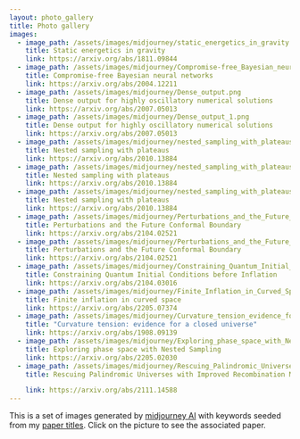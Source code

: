 ```yaml
---
layout: photo_gallery
title: Photo gallery
images:
  - image_path: /assets/images/midjourney/static_energetics_in_gravity.png
    title: Static energetics in gravity
    link: https://arxiv.org/abs/1811.09844
  - image_path: /assets/images/midjourney/Compromise-free_Bayesian_neural_networks.png
    title: Compromise-free Bayesian neural networks
    link: https://arxiv.org/abs/2004.12211
  - image_path: /assets/images/midjourney/Dense_output.png
    title: Dense output for highly oscillatory numerical solutions
    link: https://arxiv.org/abs/2007.05013
  - image_path: /assets/images/midjourney/Dense_output_1.png
    title: Dense output for highly oscillatory numerical solutions
    link: https://arxiv.org/abs/2007.05013
  - image_path: /assets/images/midjourney/nested_sampling_with_plateaus_1.png
    title: Nested sampling with plateaus
    link: https://arxiv.org/abs/2010.13884
  - image_path: /assets/images/midjourney/nested_sampling_with_plateaus_2.png
    title: Nested sampling with plateaus
    link: https://arxiv.org/abs/2010.13884
  - image_path: /assets/images/midjourney/nested_sampling_with_plateaus_3.png
    title: Nested sampling with plateaus
    link: https://arxiv.org/abs/2010.13884
  - image_path: /assets/images/midjourney/Perturbations_and_the_Future_Conformal_Boundary_1.png
    title: Perturbations and the Future Conformal Boundary
    link: https://arxiv.org/abs/2104.02521
  - image_path: /assets/images/midjourney/Perturbations_and_the_Future_Conformal_Boundary_2.jpeg
    title: Perturbations and the Future Conformal Boundary
    link: https://arxiv.org/abs/2104.02521
  - image_path: /assets/images/midjourney/Constraining_Quantum_Initial_Conditions_before_Inflation.png
    title: Constraining Quantum Initial Conditions before Inflation
    link: https://arxiv.org/abs/2104.03016
  - image_path: /assets/images/midjourney/Finite_Inflation_in_Curved_Space.jpeg
    title: Finite inflation in curved space
    link: https://arxiv.org/abs/2205.07374
  - image_path: /assets/images/midjourney/Curvature_tension_evidence_for_a_closed_Universe.jpeg
    title: "Curvature tension: evidence for a closed universe"
    link: https://arxiv.org/abs/1908.09139
  - image_path: /assets/images/midjourney/Exploring_phase_space_with_Nested_Sampling.png 
    title: Exploring phase space with Nested Sampling
    link: https://arxiv.org/abs/2205.02030
  - image_path: /assets/images/midjourney/Rescuing_Palindromic_Universes_with_Improved_Recom.png
    title: Rescuing Palindromic Universes with Improved Recombination Modelling

    link: https://arxiv.org/abs/2111.14588
---
```


This is a set of images generated by [midjourney AI](https://www.midjourney.com/home/) with keywords seeded from my [paper titles](https://arxiv.org/a/handley_w_1.html). Click on the picture to see the associated paper.
